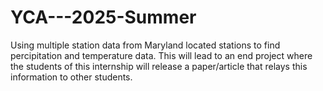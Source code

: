 # YCA---2025-Summer
Using multiple station data from Maryland located stations to find percipitation and temperature data.
This will lead to an end project where the students of this internship will release a paper/article that relays this information to other students.
